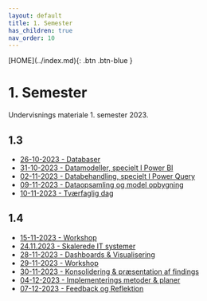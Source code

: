 ```yaml
---
layout: default
title: 1. Semester
has_children: true
nav_order: 10
---
```


<span class="fs-1">
[HOME](../index.md){: .btn .btn-blue }
</span>

# 1. Semester
Undervisnings materiale 1. semester 2023.

## 1.3
- [26-10-2023 - Databaser](./Forløb%201-3/26102023.md)
- [31-10-2023 - Datamodeller, specielt I Power BI](./Forløb%201-3/31102023.md)
- [02-11-2023 - Databehandling, specielt I Power Query](./Forløb%201-3/02112023.md)
- [09-11-2023 - Dataopsamling og model opbygning](./Forløb%201-3/09112023.md)
- [10-11-2023 - Tværfaglig dag](./Forløb%201-3/10112023.md)

## 1.4
- [15-11-2023 - Workshop](./Forløb%201-4/15112023.md)
- [24.11.2023 - Skalerede IT systemer](./Forløb%201-4/24112023.md)
- [28-11-2023 - Dashboards & Visualisering](./Forløb%201-4/28112023.md)
- [29-11-2023 - Workshop](./Forløb%201-4/29112023.md)
- [30-11-2023 - Konsolidering & præsentation af findings](./Forløb%201-4/30112023.md)
- [04-12-2023 - Implementerings  metoder & planer](./Forløb%201-4/04122023.md)
- [07-12-2023 - Feedback og Reflektion](./Forløb%201-4/07122023.md)